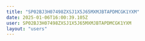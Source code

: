 ```yaml
---
title: "SP02BJ3H07498ZXSJ1X5J65MXMJBTAPDMCGK1YXM"
date: 2025-01-06T16:00:39.105Z
user: SP02BJ3H07498ZXSJ1X5J65MXMJBTAPDMCGK1YXM
layout: "users"
---
```

    